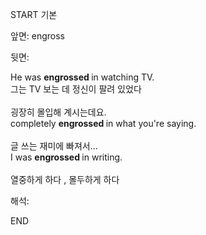START
기본

앞면:
engross


뒷면:
<div><div>He was <b>engrossed </b>in watching TV. </div><div><div>그는 TV 보는 데 정신이 팔려 있었다</div></div></div><div><br></div><div><div><div>굉장히 몰입해 계시는데요.</div></div><div><div>completely <b>engrossed </b>in what you're saying.</div></div></div><div><br></div><div><div><div>글 쓰는 재미에 빠져서...</div></div><div><div>I was <b>engrossed </b>in writing.</div></div></div><div><br></div><div>열중하게 하다 , 몰두하게 하다</div>


해석:

END